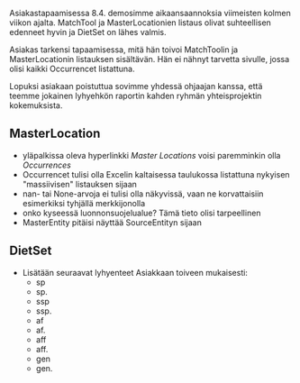 Asiakastapaamisessa 8.4. demosimme aikaansaannoksia viimeisten kolmen viikon ajalta. MatchTool ja MasterLocationien listaus olivat suhteellisen edenneet hyvin ja DietSet on lähes valmis. 

Asiakas tarkensi tapaamisessa, mitä hän toivoi MatchToolin ja MasterLocationin listauksen sisältävän. Hän ei nähnyt tarvetta sivulle, jossa olisi kaikki Occurrencet listattuna. 

Lopuksi asiakaan poistuttua sovimme yhdessä ohjaajan kanssa, että teemme jokainen lyhyehkön raportin kahden ryhmän yhteisprojektin kokemuksista. 

## MasterLocation 

- yläpalkissa oleva hyperlinkki _Master Locations_ voisi paremminkin olla _Occurrences_ 
- Occurrencet tulisi olla Excelin kaltaisessa taulukossa listattuna nykyisen "massiivisen" listauksen sijaan 
- nan- tai None-arvoja ei tulisi olla näkyvissä, vaan ne korvattaisiin esimerkiksi tyhjällä merkkijonolla 
- onko kyseessä luonnonsuojelualue? Tämä tieto olisi tarpeellinen 
- MasterEntity pitäisi näyttää SourceEntityn sijaan 

## DietSet 

- Lisätään seuraavat lyhyenteet Asiakkaan toiveen mukaisesti: 
  - sp 
  - sp. 
  - ssp 
  - ssp. 
  - af 
  - af. 
  - aff 
  - aff. 
  - gen 
  - gen. 
